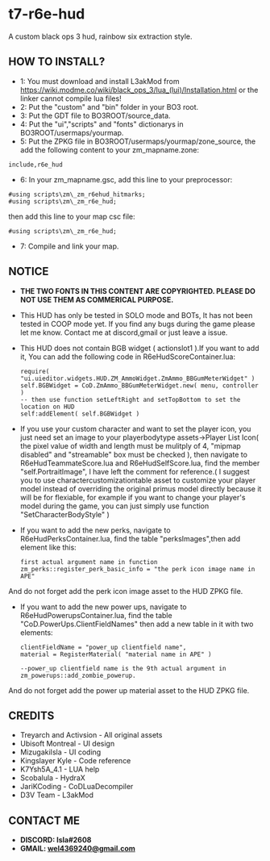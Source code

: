 # t7-r6e-hud
A custom black ops 3 hud, rainbow six extraction style.

## HOW TO INSTALL?
* 1: You must download and install L3akMod from https://wiki.modme.co/wiki/black_ops_3/lua_(lui)/Installation.html or the linker cannot compile lua files!
* 2: Put the "custom" and "bin" folder in your BO3 root.
* 3: Put the GDT file to BO3ROOT/source_data.
* 4: Put the "ui","scripts" and "fonts" dictionarys in BO3ROOT/usermaps/yourmap.
* 5: Put the ZPKG file in BO3ROOT/usermaps/yourmap/zone_source, the add the following content to your zm_mapname.zone:
```
include,r6e_hud
```

* 6: In your zm_mapname.gsc, add this line to your preprocessor:
```
#using scripts\zm\_zm_r6ehud_hitmarks;
#using scripts\zm\_zm_r6e_hud;
```
then add this line to your map csc file:
```
#using scripts\zm\_zm_r6e_hud;
```

* 7: Compile and link your map.
## NOTICE
* **THE TWO FONTS IN THIS CONTENT ARE COPYRIGHTED. PLEASE DO NOT USE THEM AS COMMERICAL PURPOSE.**
* This HUD has only be tested in SOLO mode and BOTs, It has not been tested in COOP mode yet. If you find any bugs during the game please let me know. Contact me at discord,gmail or just leave a issue.

* This HUD does not contain BGB widget ( actionslot1 ).If you want to add it, You can add the following code in R6eHudScoreContainer.lua:

    ```
    require( "ui.uieditor.widgets.HUD.ZM_AmmoWidget.ZmAmmo_BBGumMeterWidget" )
    self.BGBWidget = CoD.ZmAmmo_BBGumMeterWidget.new( menu, controller )
    -- then use function setLeftRight and setTopBottom to set the location on HUD
    self:addElement( self.BGBWidget )
    ```
* If you use your custom character and want to set the player icon, you just need set an image to your playerbodytype assets->Player List Icon( the pixel value of width and length must be mulitply of 4,  "mipmap disabled" and "streamable" box must be checked ), then navigate to R6eHudTeammateScore.lua and R6eHudSelfScore.lua, find the member "self.PortraitImage", I have left the comment for reference.( I suggest you to use charactercustomizationtable asset to customize your player model instead of overriding the original primus model directly because it will be for flexiable, for example if you want to change your player's model during the game, you can just simply use function "SetCharacterBodyStyle" )

* If you want to add the new perks, navigate to R6eHudPerksContainer.lua, find the table "perksImages",then add element like this:
    ```
    first actual argument name in function zm_perks::register_perk_basic_info = "the perk icon image name in APE"
    ```
And do not forget add the perk icon image asset to the HUD ZPKG file.

* If you want to add the new power ups, navigate to R6eHudPowerupsContainer.lua, find the table "CoD.PowerUps.ClientFieldNames" then add a new table in it with two elements:
    ```
    clientFieldName = "power_up clientfield name",
	material = RegisterMaterial( "material name in APE" )

    --power_up clientfield name is the 9th actual argument in zm_powerups::add_zombie_powerup.
    ```
And do not forget add the power up material asset to the HUD ZPKG file.


## CREDITS
* Treyarch and Activsion - All original assets
* Ubisoft Montreal - UI design
* MizugakiIsla - UI coding
* Kingslayer Kyle - Code reference
* K7Ysh5A_4.1 - LUA help
* Scobalula - HydraX
* JariKCoding - CoDLuaDecompiler
* D3V Team - L3akMod

## CONTACT ME

* **DISCORD: Isla#2608**
* **GMAIL: wel4369240@gmail.com**